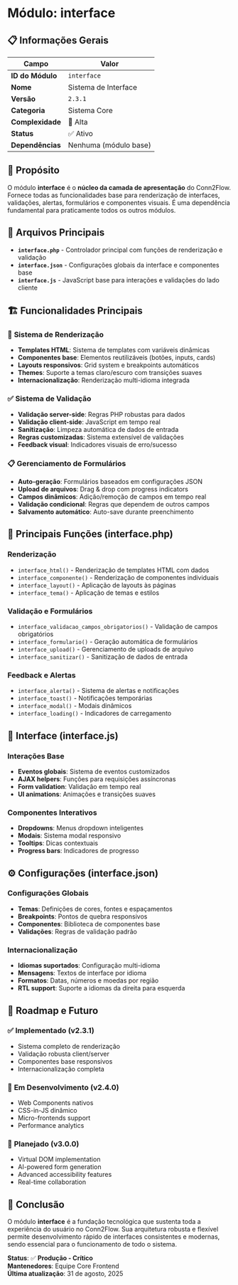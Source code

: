 # Módulo: interface

## 📋 Informações Gerais

| Campo | Valor |
|-------|-------|
| **ID do Módulo** | `interface` |
| **Nome** | Sistema de Interface |
| **Versão** | `2.3.1` |
| **Categoria** | Sistema Core |
| **Complexidade** | 🔴 Alta |
| **Status** | ✅ Ativo |
| **Dependências** | Nenhuma (módulo base) |

## 🎯 Propósito

O módulo **interface** é o **núcleo da camada de apresentação** do Conn2Flow. Fornece todas as funcionalidades base para renderização de interfaces, validações, alertas, formulários e componentes visuais. É uma dependência fundamental para praticamente todos os outros módulos.

## 📁 Arquivos Principais

- **`interface.php`** - Controlador principal com funções de renderização e validação
- **`interface.json`** - Configurações globais da interface e componentes base
- **`interface.js`** - JavaScript base para interações e validações do lado cliente

## 🏗️ Funcionalidades Principais

### 🎨 **Sistema de Renderização**
- **Templates HTML**: Sistema de templates com variáveis dinâmicas
- **Componentes base**: Elementos reutilizáveis (botões, inputs, cards)
- **Layouts responsivos**: Grid system e breakpoints automáticos
- **Themes**: Suporte a temas claro/escuro com transições suaves
- **Internacionalização**: Renderização multi-idioma integrada

### ✅ **Sistema de Validação**
- **Validação server-side**: Regras PHP robustas para dados
- **Validação client-side**: JavaScript em tempo real
- **Sanitização**: Limpeza automática de dados de entrada
- **Regras customizadas**: Sistema extensível de validações
- **Feedback visual**: Indicadores visuais de erro/sucesso

### 📋 **Gerenciamento de Formulários**
- **Auto-geração**: Formulários baseados em configurações JSON
- **Upload de arquivos**: Drag & drop com progress indicators
- **Campos dinâmicos**: Adição/remoção de campos em tempo real
- **Validação condicional**: Regras que dependem de outros campos
- **Salvamento automático**: Auto-save durante preenchimento

## 🔧 Principais Funções (interface.php)

### Renderização
- `interface_html()` - Renderização de templates HTML com dados
- `interface_componente()` - Renderização de componentes individuais
- `interface_layout()` - Aplicação de layouts às páginas
- `interface_tema()` - Aplicação de temas e estilos

### Validação e Formulários
- `interface_validacao_campos_obrigatorios()` - Validação de campos obrigatórios
- `interface_formulario()` - Geração automática de formulários
- `interface_upload()` - Gerenciamento de uploads de arquivo
- `interface_sanitizar()` - Sanitização de dados de entrada

### Feedback e Alertas
- `interface_alerta()` - Sistema de alertas e notificações
- `interface_toast()` - Notificações temporárias
- `interface_modal()` - Modais dinâmicos
- `interface_loading()` - Indicadores de carregamento

## 🎨 Interface (interface.js)

### Interações Base
- **Eventos globais**: Sistema de eventos customizados
- **AJAX helpers**: Funções para requisições assíncronas
- **Form validation**: Validação em tempo real
- **UI animations**: Animações e transições suaves

### Componentes Interativos
- **Dropdowns**: Menus dropdown inteligentes
- **Modais**: Sistema modal responsivo
- **Tooltips**: Dicas contextuais
- **Progress bars**: Indicadores de progresso

## ⚙️ Configurações (interface.json)

### Configurações Globais
- **Temas**: Definições de cores, fontes e espaçamentos
- **Breakpoints**: Pontos de quebra responsivos
- **Componentes**: Biblioteca de componentes base
- **Validações**: Regras de validação padrão

### Internacionalização
- **Idiomas suportados**: Configuração multi-idioma
- **Mensagens**: Textos de interface por idioma
- **Formatos**: Datas, números e moedas por região
- **RTL support**: Suporte a idiomas da direita para esquerda

## 🚀 Roadmap e Futuro

### ✅ **Implementado (v2.3.1)**
- Sistema completo de renderização
- Validação robusta client/server
- Componentes base responsivos
- Internacionalização completa

### 🚧 **Em Desenvolvimento (v2.4.0)**
- Web Components nativos
- CSS-in-JS dinâmico
- Micro-frontends support
- Performance analytics

### 🔮 **Planejado (v3.0.0)**
- Virtual DOM implementation
- AI-powered form generation
- Advanced accessibility features
- Real-time collaboration

## 📖 Conclusão

O módulo **interface** é a fundação tecnológica que sustenta toda a experiência do usuário no Conn2Flow. Sua arquitetura robusta e flexível permite desenvolvimento rápido de interfaces consistentes e modernas, sendo essencial para o funcionamento de todo o sistema.

**Status**: ✅ **Produção - Crítico**  
**Mantenedores**: Equipe Core Frontend  
**Última atualização**: 31 de agosto, 2025
